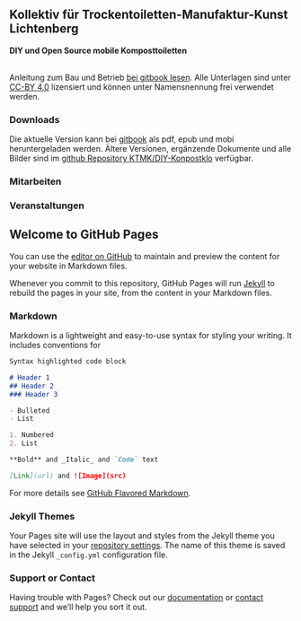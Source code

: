 ## Kollektiv für Trockentoiletten-Manufaktur-Kunst Lichtenberg

**DIY und Open Source mobile Komposttoiletten**
<br><br>

Anleitung zum Bau und Betrieb [bei gitbook lesen](https://k-t-m-k.gitbooks.io/diy-kompostklo/content/). Alle Unterlagen sind unter [CC-BY 4.0](https://creativecommons.org/licenses/by/4.0/) lizensiert und können unter Namensnennung frei verwendet werden.

### Downloads

Die aktuelle Version kann bei [gitbook](https://www.gitbook.com/book/k-t-m-k/diy-kompostklo/details) als pdf, epub und mobi heruntergeladen werden. Ältere Versionen, ergänzende Dokumente und alle Bilder sind im [github Repository KTMK/DIY-Konpostklo](https://github.com/k-t-m-k/DIY-Kompostklo) verfügbar.

### Mitarbeiten

### Veranstaltungen

## Welcome to GitHub Pages

You can use the [editor on GitHub](https://github.com/k-t-m-k/k-t-m-k.github.io/edit/master/README.md) to maintain and preview the content for your website in Markdown files.

Whenever you commit to this repository, GitHub Pages will run [Jekyll](https://jekyllrb.com/) to rebuild the pages in your site, from the content in your Markdown files.

### Markdown

Markdown is a lightweight and easy-to-use syntax for styling your writing. It includes conventions for

```markdown
Syntax highlighted code block

# Header 1
## Header 2
### Header 3

- Bulleted
- List

1. Numbered
2. List

**Bold** and _Italic_ and `Code` text

[Link](url) and ![Image](src)
```

For more details see [GitHub Flavored Markdown](https://guides.github.com/features/mastering-markdown/).

### Jekyll Themes

Your Pages site will use the layout and styles from the Jekyll theme you have selected in your [repository settings](https://github.com/k-t-m-k/k-t-m-k.github.io/settings). The name of this theme is saved in the Jekyll `_config.yml` configuration file.

### Support or Contact

Having trouble with Pages? Check out our [documentation](https://help.github.com/categories/github-pages-basics/) or [contact support](https://github.com/contact) and we’ll help you sort it out.
